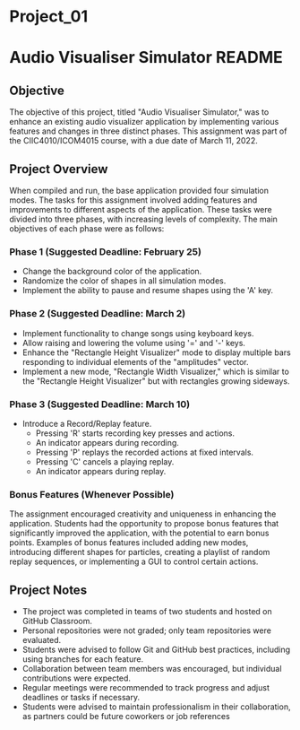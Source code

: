 # Project_01
# Audio Visualiser Simulator README

## Objective

The objective of this project, titled "Audio Visualiser Simulator," was to enhance an existing audio visualizer application by implementing various features and changes in three distinct phases. This assignment was part of the CIIC4010/ICOM4015 course, with a due date of March 11, 2022.

## Project Overview

When compiled and run, the base application provided four simulation modes. The tasks for this assignment involved adding features and improvements to different aspects of the application. These tasks were divided into three phases, with increasing levels of complexity. The main objectives of each phase were as follows:

### Phase 1 (Suggested Deadline: February 25)

- Change the background color of the application.
- Randomize the color of shapes in all simulation modes.
- Implement the ability to pause and resume shapes using the 'A' key.

### Phase 2 (Suggested Deadline: March 2)

- Implement functionality to change songs using keyboard keys.
- Allow raising and lowering the volume using '=' and '-' keys.
- Enhance the "Rectangle Height Visualizer" mode to display multiple bars responding to individual elements of the "amplitudes" vector.
- Implement a new mode, "Rectangle Width Visualizer," which is similar to the "Rectangle Height Visualizer" but with rectangles growing sideways.

### Phase 3 (Suggested Deadline: March 10)

- Introduce a Record/Replay feature.
  - Pressing 'R' starts recording key presses and actions.
  - An indicator appears during recording.
  - Pressing 'P' replays the recorded actions at fixed intervals.
  - Pressing 'C' cancels a playing replay.
  - An indicator appears during replay.

### Bonus Features (Whenever Possible)

The assignment encouraged creativity and uniqueness in enhancing the application. Students had the opportunity to propose bonus features that significantly improved the application, with the potential to earn bonus points. Examples of bonus features included adding new modes, introducing different shapes for particles, creating a playlist of random replay sequences, or implementing a GUI to control certain actions.

## Project Notes

- The project was completed in teams of two students and hosted on GitHub Classroom.
- Personal repositories were not graded; only team repositories were evaluated.
- Students were advised to follow Git and GitHub best practices, including using branches for each feature.
- Collaboration between team members was encouraged, but individual contributions were expected.
- Regular meetings were recommended to track progress and adjust deadlines or tasks if necessary.
- Students were advised to maintain professionalism in their collaboration, as partners could be future coworkers or job references
